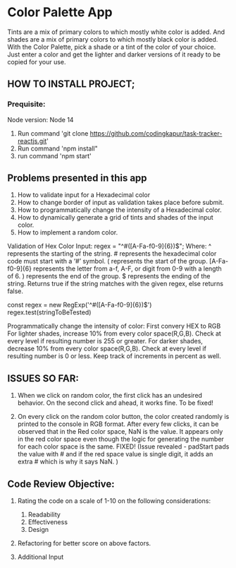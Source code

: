 # Color Palette App

Tints are a mix of primary colors to which mostly white color is added. 
And shades are a mix of primary colors to which mostly black color is added. 
With the Color Palette, pick a shade or a tint of the color of your choice. Just enter a color and get the lighter and darker versions of it ready to be copied for your use.

## HOW TO INSTALL PROJECT;
### Prequisite: 
    
Node version: Node 14
1. Run command 'git clone https://github.com/codingkapur/task-tracker-reactjs.git'
2. Run command 'npm install"
3. run command 'npm start'

## Problems presented in this app
1. How to validate input for a Hexadecimal color
2. How to change border of input as validation takes place before submit.
3. How to programmatically change the intensity of a Hexadecimal color.
4. How to dynamically generate a grid of tints and shades of the input color.
5. How to implement a random color.


Validation of Hex Color Input:
regex = "^#([A-Fa-f0-9]{6})$";
Where: 
    ^ represents the starting of the string.
    # represents the hexadecimal color code must start with a ‘#’ symbol.
    ( represents the start of the group.
    [A-Fa-f0-9]{6} represents the letter from a-f, A-F, or digit from 0-9 with a length of 6.
    ) represents the end of the group.
    $ represents the ending of the string.
Returns true if the string matches with the given regex, else returns false.

const regex = new RegExp('^#([A-Fa-f0-9]{6})$')
regex.test(stringToBeTested) 



Programmatically change the intensity of color:
First convery HEX to RGB
For lighter shades, increase 10% from every color space(R,G,B). Check at every level if resulting number is 255 or greater.
For darker shades, decrease 10% from every color space(R,G,B). Check at every level if resulting number is 0 or less. 
Keep track of increments in percent as well.

## ISSUES SO FAR:

1. When we click on random color, the first click has an undesired behavior. On the second click and ahead, it works fine. To be fixed!

2. On every click on the random color button, the color created randomly is printed to the console in RGB format. After every few clicks, it can be observed that in the Red color space, NaN is the value. It appears only in the red color space even though the logic for generating the number for each color space is the same. FIXED! (Issue revealed - padStart pads the value with # and if the red space value is single digit, it adds an extra # which is why it says NaN. )


## Code Review Objective:

1. Rating the code on a scale of 1-10 on the following considerations:
    1. Readability
    2. Effectiveness
    3. Design

2. Refactoring for better score on above factors. 

3. Additional Input



